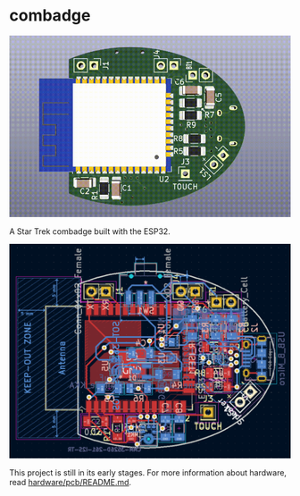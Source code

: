# combadge

![PCB 3D View](/assets/pcb3d.gif)

A Star Trek combadge built with the ESP32.

![PCB](/assets/pcb.png)

This project is still in its early stages. For more information about hardware, read [hardware/pcb/README.md](hardware/pcb/README.md).
